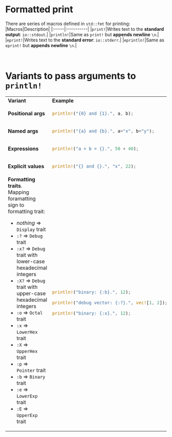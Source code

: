 # Formatted print
There are series of macros defined in ``std::fmt`` for printing:
|Macros|Description|
|:-----|:----------|
|``print!``|Writes text to the **standard output**: ``io::stdout``.|
|``println!``|Same as ``print!`` but **appends newline** ``\n``.|
|``eprint!``|Writes text to the **standard error**: ``io::stderr``.|
|``eprintln!``|Same as ``eprint!`` but **appends newline** ``\n``.|

<br>

# Variants to pass arguments to ``println!``
<table>
<tr>
<td> <b>Variant</b> </td> <td> <b>Example</b> </td>
</tr>
<tr></tr>
<tr>
<td> <b>Positional args</b> </td> 
<td>

```Rust
println!("{0} and {1}.", a, b);
```

</td>
</tr>
<tr></tr>
<tr>
<td><b>Named args</b></td>
<td>

```Rust
println!("{a} and {b}.", a="x", b="y");
```

</td>
</tr>
<tr></tr>
<tr>
<td><b>Expressions</b></td>
<td>

```Rust
println!("a + b = {}.", 50 + 40);
```

</td>
</tr>
<tr></tr>
<tr>
<td><b>Explicit values</b></td>
<td>

```Rust
println!("{} and {}.", "x", 22);
```

</td>
</tr>
<tr></tr>
<tr>
<td><b>Formatting traits</b>.

<br>
Mapping foramatting sign to formatting trait:

<br>
<ul>
<li><i>nothing</i> ⇒ <code>Display</code> trait</li>
<li><code>:?</code> ⇒ <code>Debug</code> trait</li>
<li><code>:x?</code> ⇒ <code>Debug</code> trait with lower-case hexadecimal integers</li>
<li><code>:X?</code> ⇒ <code>Debug</code> trait with upper-case hexadecimal integers</li>
<li><code>:o</code> ⇒ <code>Octal</code> trait</li>
<li><code>:x</code> ⇒ <code>LowerHex</code> trait</li>
<li><code>:X</code> ⇒ <code>UpperHex</code> trait</li>
<li><code>:p</code> ⇒ <code>Pointer</code> trait</li>
<li><code>:b</code> ⇒ <code>Binary</code> trait</li>
<li><code>:e</code> ⇒ <code>LowerExp</code> trait</li>
<li><code>:E</code> ⇒ <code>UpperExp</code> trait</li>
</ul>
</td>
<td>

```Rust
println!("binary: {:b}.", 12);
```

```Rust
println!("debug vector: {:?}.", vec![1, 2]);
```

```Rust
println!("binary: {:x}.", 12);
```

</td>
</tr>
</table>


